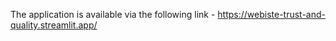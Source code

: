 The application is available via the following link - https://webiste-trust-and-quality.streamlit.app/
